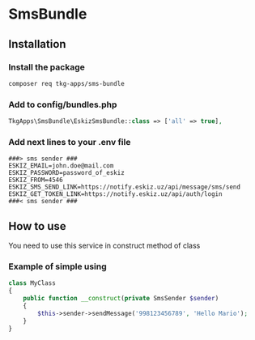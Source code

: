 # SmsBundle

## Installation

### Install the package

```bash
composer req tkg-apps/sms-bundle
```

### Add to config/bundles.php

```php
TkgApps\SmsBundle\EskizSmsBundle::class => ['all' => true],
```

### Add next lines to your .env file

```dotenv
###> sms sender ###
ESKIZ_EMAIL=john.doe@mail.com
ESKIZ_PASSWORD=password_of_eskiz
ESKIZ_FROM=4546
ESKIZ_SMS_SEND_LINK=https://notify.eskiz.uz/api/message/sms/send
ESKIZ_GET_TOKEN_LINK=https://notify.eskiz.uz/api/auth/login
###< sms sender ###
```

## How to use
You need to use this service in construct method of class 
### Example of simple using
```php
class MyClass 
{
    public function __construct(private SmsSender $sender) 
    {
        $this->sender->sendMessage('998123456789', 'Hello Mario');
    }
}
````